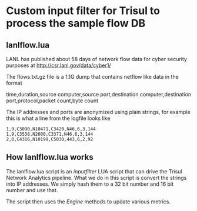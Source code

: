 Custom input filter for Trisul to process the sample flow DB
======

lanlflow.lua 
------------

LANL has published about 58 days of network flow data for cyber security purposes at
http://csr.lanl.gov/data/cyber1/

The flows.txt.gz file is a 1.1G dump that contains netflow like data in the format

time,duration,source computer,source port,destination computer,destination port,protocol,packet count,byte count

The IP addresses and ports are anonymized using plain strings, for example this is what a line from the logfile looks like 

````
1,9,C3090,N10471,C3420,N46,6,3,144
1,9,C3538,N2600,C3371,N46,6,3,144
2,0,C4316,N10199,C5030,443,6,2,92
````


How lanlflow.lua works
----------------------
The lanlflow.lua script is an *inputfilter* LUA script that can drive the Trisul Network Analytics pipeline. 
What we do in this script is convert the strings into IP addresses. We simply hash them to a 32 bit number and 16 bit number and use that. 

The script then uses the _Engine_ methods to update various metrics.





